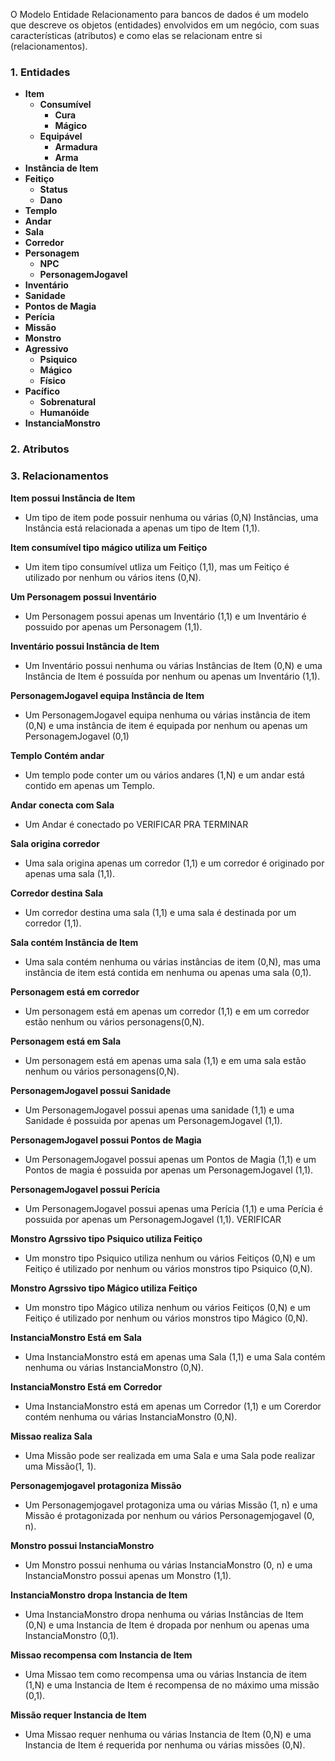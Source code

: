 O Modelo Entidade Relacionamento para bancos de dados é um modelo que descreve os objetos (entidades) envolvidos em um negócio, com suas características (atributos) e como elas se relacionam entre si (relacionamentos).

### 1. Entidades

- **Item**
    - **Consumível**
        - **Cura**
        - **Mágico**
    - **Equipável**
        - **Armadura**
        - **Arma**
- **Instância de Item**
- **Feitiço**
    - **Status**
    - **Dano**
- **Templo**
- **Andar**
- **Sala**
- **Corredor**
- **Personagem**
    - **NPC**
    - **PersonagemJogavel**
- **Inventário**
- **Sanidade**
- **Pontos de Magia**
- **Perícia**
- **Missão**
- **Monstro**
- **Agressivo**
    - **Psiquico**
    - **Mágico**
    - **Físico**
- **Pacífico**
    - **Sobrenatural**
    - **Humanóide**
- **InstanciaMonstro**

### 2. Atributos

### 3. Relacionamentos

**Item possui Instância de Item**
- Um tipo de item pode possuir nenhuma ou várias (0,N) Instâncias, uma Instância está relacionada a apenas um tipo de Item (1,1).

**Item consumível tipo mágico utiliza um Feitiço**
- Um item tipo consumível utliza um Feitiço (1,1), mas um Feitiço é utilizado por nenhum ou vários itens (0,N).

**Um Personagem possui Inventário**
- Um Personagem possui apenas um Inventário (1,1) e um Inventário é possuido por apenas um Personagem (1,1).

**Inventário possui Instância de Item**
- Um Inventário possui nenhuma ou várias Instâncias de Item (0,N) e uma Instância de Item é possuída por nenhum ou apenas um Inventário (1,1).

**PersonagemJogavel equipa Instância de Item**
- Um PersonagemJogavel equipa nenhuma ou várias instância de item (0,N) e uma instância de item é equipada por nenhum ou apenas um PersonagemJogavel (0,1)

**Templo Contém andar**
- Um templo pode conter um ou vários andares (1,N) e um andar está contido em apenas um Templo.

**Andar conecta com Sala**
- Um Andar é conectado po VERIFICAR PRA TERMINAR

**Sala origina corredor**
- Uma sala origina apenas um corredor (1,1) e um corredor é originado por apenas uma sala (1,1).

**Corredor destina Sala**
- Um corredor destina uma sala (1,1) e uma sala é destinada por um corredor (1,1).

**Sala contém Instância de Item**
- Uma sala contém nenhuma ou várias instâncias de item (0,N), mas uma instância de item está contida em nenhuma ou apenas uma sala (0,1).

**Personagem está em corredor**
- Um personagem está em apenas um corredor (1,1) e em um corredor estão nenhum ou vários personagens(0,N).

**Personagem está em Sala**
- Um personagem está em apenas uma sala (1,1) e em uma sala estão nenhum ou vários personagens(0,N).

**PersonagemJogavel possui Sanidade**
- Um PersonagemJogavel possui apenas uma sanidade (1,1) e uma Sanidade é possuida por apenas um PersonagemJogavel (1,1).

**PersonagemJogavel possui Pontos de Magia**
- Um PersonagemJogavel possui apenas um Pontos de Magia (1,1) e um Pontos de magia é possuida por apenas um PersonagemJogavel (1,1).

**PersonagemJogavel possui Perícia**
- Um PersonagemJogavel possui apenas uma Perícia (1,1) e uma Perícia é possuida por apenas um PersonagemJogavel (1,1). VERIFICAR

**Monstro Agrssivo tipo Psiquico utiliza Feitiço**
- Um monstro tipo Psiquico utiliza nenhum ou vários Feitiços (0,N) e um Feitiço é utilizado por nenhum ou vários monstros tipo Psiquico (0,N).

**Monstro Agrssivo tipo Mágico utiliza Feitiço**
- Um monstro tipo Mágico utiliza nenhum ou vários Feitiços (0,N) e um Feitiço é utilizado por nenhum ou vários monstros tipo Mágico (0,N).

**InstanciaMonstro Está em Sala**
- Uma InstanciaMonstro está em apenas uma Sala (1,1) e uma Sala contém nenhuma ou várias InstanciaMonstro (0,N).

**InstanciaMonstro Está em Corredor**
- Uma InstanciaMonstro está em apenas um Corredor (1,1) e um Corerdor contém nenhuma ou várias InstanciaMonstro (0,N).

**Missao realiza Sala**
- Uma Missão pode ser realizada em uma Sala e uma Sala pode realizar uma Missão(1, 1).

**Personagemjogavel protagoniza Missão**
- Um Personagemjogavel protagoniza uma ou várias Missão (1, n) e uma Missão é protagonizada por nenhum ou vários Personagemjogavel (0, n).

**Monstro possui InstanciaMonstro**
- Um Monstro possui nenhuma ou várias InstanciaMonstro (0, n) e uma InstanciaMonstro possui apenas um Monstro (1,1).

**InstanciaMonstro dropa Instancia de Item**
- Uma InstanciaMonstro dropa nenhuma ou várias Instâncias de Item (0,N) e uma Instancia de Item é dropada por nenhum ou apenas uma InstanciaMonstro (0,1).

**Missao recompensa com Instancia de Item**
- Uma Missao tem como recompensa uma ou várias Instancia de item (1,N) e uma Instancia de Item é recompensa de no máximo uma missão (0,1).

**Missão requer Instancia de Item**
- Uma Missao requer nenhuma ou várias Instancia de Item (0,N) e uma Instancia de Item é requerida por nenhuma ou várias missões (0,N).







